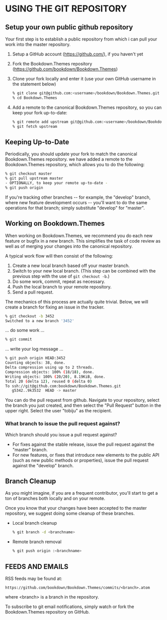 # USING THE GIT REPOSITORY

## Setup your own public github repository

Your first step is to establish a public repository from which i can pull your work into the master repository.

 1. Setup a GitHub account (https://github.com/), if you haven't yet
 2. Fork the Bookdown.Themes repository (https://github.com/bookdown/Bookdown.Themes)
 3. Clone your fork locally and enter it (use your own GitHub username in the statement below)

    ```sh
    % git clone git@github.com:<username>/bookdown/Bookdown.Themes.git
    % cd Bookdown.Themes
    ```

 4. Add a remote to the canonical Bookdown.Themes repository, so you can keep your fork
    up-to-date:

    ```sh
    % git remote add upstream git@github.com:<username>/bookdown/Bookdown.Themes.git
    % git fetch upstream
    ```

## Keeping Up-to-Date

Periodically, you should update your fork to match the canonical Bookdown.Themes repository. we have
added a remote to the Bookdown.Themes repository, which allows you to do the following:

```sh
% git checkout master
% git pull upstream master
- OPTIONALLY, to keep your remote up-to-date -
% git push origin
```

If you're tracking other branches -- for example, the "develop" branch, where new feature development occurs --
you'll want to do the same operations for that branch; simply substitute  "develop" for "master".

## Working on Bookdown.Themes

When working on Bookdown.Themes, we recommend you do each new feature or bugfix in a new branch. This simplifies the
task of code review as well as of merging your changes into the canonical repository.

A typical work flow will then consist of the following:

 1. Create a new local branch based off your master branch.
 2. Switch to your new local branch. (This step can be combined with the previous step with the use of `git checkout -b`.)
 3. Do some work, commit, repeat as necessary.
 4. Push the local branch to your remote repository.
 5. Send a pull request.

The mechanics of this process are actually quite trivial. Below, we will create a branch for fixing an issue in the tracker.

```sh
% git checkout -b 3452
Switched to a new branch '3452'
```
... do some work ...

```sh
% git commit
```
... write your log message ...

```sh
% git push origin HEAD:3452
Counting objects: 38, done.
Delta compression using up to 2 threads.
Compression objects: 100% (18/18), done.
Writing objects: 100% (20/20), 8.19KiB, done.
Total 20 (delta 12), reused 0 (delta 0)
To ssh://git@github.com:bookdown/Bookdown.Themes.git
   g5342..9k3532  HEAD -> master
```

You can do the pull request from github. Navigate to your repository, select the branch you just created, and then
select the "Pull Request" button in the upper right. Select the user "tobiju" as the recipient.

### What branch to issue the pull request against?

Which branch should you issue a pull request against?

- For fixes against the stable release, issue the pull request against the "master" branch.
- For new features, or fixes that introduce new elements to the public API
  (such as new public methods or properties), issue the pull request against the "develop" branch.

## Branch Cleanup

As you might imagine, if you are a frequent contributor, you'll start to get a ton of branches both locally and on
your remote.

Once you know that your changes have been accepted to the master repository, we suggest doing some cleanup of these
branches.

 -  Local branch cleanup

    ```sh
    % git branch -d <branchname>
    ```

 -  Remote branch removal

    ```sh
    % git push origin :<branchname>
    ```


## FEEDS AND EMAILS

RSS feeds may be found at:

`https://github.com/bookdown/Bookdown.Themes/commits/<branch>.atom`

where &lt;branch&gt; is a branch in the repository.

To subscribe to git email notifications, simply watch or fork the Bookdown.Themes repository on GitHub.
